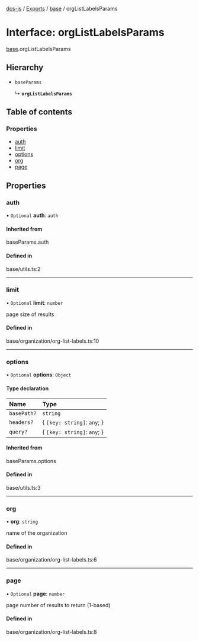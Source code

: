 [dcs-js](../README.md) / [Exports](../modules.md) / [base](../modules/base.md) / orgListLabelsParams

# Interface: orgListLabelsParams

[base](../modules/base.md).orgListLabelsParams

## Hierarchy

- `baseParams`

  ↳ **`orgListLabelsParams`**

## Table of contents

### Properties

- [auth](base.orgListLabelsParams.md#auth)
- [limit](base.orgListLabelsParams.md#limit)
- [options](base.orgListLabelsParams.md#options)
- [org](base.orgListLabelsParams.md#org)
- [page](base.orgListLabelsParams.md#page)

## Properties

### <a id="auth" name="auth"></a> auth

• `Optional` **auth**: `auth`

#### Inherited from

baseParams.auth

#### Defined in

base/utils.ts:2

___

### <a id="limit" name="limit"></a> limit

• `Optional` **limit**: `number`

page size of results

#### Defined in

base/organization/org-list-labels.ts:10

___

### <a id="options" name="options"></a> options

• `Optional` **options**: `Object`

#### Type declaration

| Name | Type |
| :------ | :------ |
| `basePath?` | `string` |
| `headers?` | { `[key: string]`: `any`;  } |
| `query?` | { `[key: string]`: `any`;  } |

#### Inherited from

baseParams.options

#### Defined in

base/utils.ts:3

___

### <a id="org" name="org"></a> org

• **org**: `string`

name of the organization

#### Defined in

base/organization/org-list-labels.ts:6

___

### <a id="page" name="page"></a> page

• `Optional` **page**: `number`

page number of results to return (1-based)

#### Defined in

base/organization/org-list-labels.ts:8
